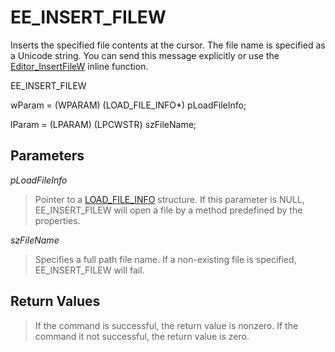 # EE\_INSERT\_FILEW

Inserts the specified file contents at the cursor. The file name is specified
as a Unicode string. You can send this message explicitly or use the
[Editor\_InsertFileW](../macro/editor_insertfilew) inline function.

EE\_INSERT\_FILEW

wParam = (WPARAM) (LOAD\_FILE\_INFO\*) pLoadFileInfo;

lParam = (LPARAM) (LPCWSTR) szFileName;

## Parameters

_pLoadFileInfo_

> Pointer to a [LOAD\_FILE\_INFO](../structure/load_file_info) structure. If this parameter is NULL, EE\_INSERT\_FILEW will
> open a file by a method predefined by the properties.

_szFileName_

> Specifies a full path file name. If a non-existing file is specified, EE\_INSERT\_FILEW
> will fail.

## Return Values

> If the command is successful, the return value is nonzero. If the command
> it not successful, the return value is zero.
